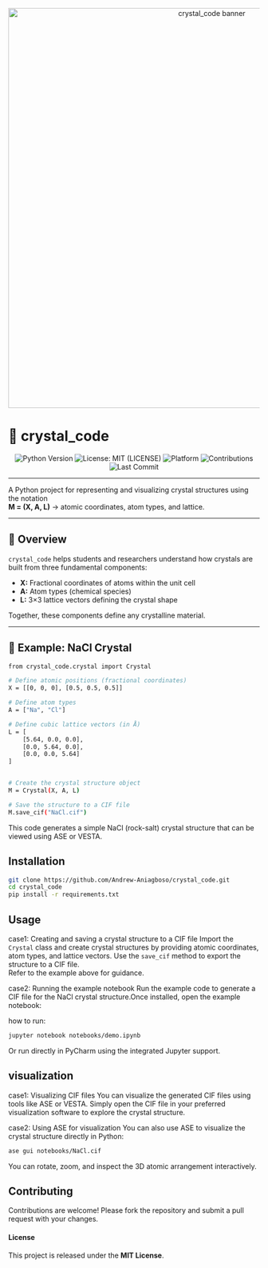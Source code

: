 <p align="center">
  <img src="images/crystal_code_banner.png" width="800" alt="crystal_code banner">
</p>

# 🧱 crystal_code

<p align="center">
  <img src="https://img.shields.io/badge/python-3.10%2B-blue" alt="Python Version">
  <img src="https://img.shields.io/badge/license-MIT-yellow" alt="License: MIT"> (LICENSE)
  <img src="https://img.shields.io/badge/platform-macOS%20|%20Linux%20|%20Windows-lightgrey" alt="Platform">
  <img src="https://img.shields.io/badge/contributions-welcome-brightgreen" alt="Contributions">
  <img src="https://img.shields.io/github/last-commit/Andrew-Aniagboso/crystal_code?color=blue&label=Last%20Commit" alt="Last Commit">
</p>

---

A Python project for representing and visualizing crystal structures using the notation  
**M = (X, A, L)** → atomic coordinates, atom types, and lattice.

---

## 📘 Overview

`crystal_code` helps students and researchers understand how crystals are built from three fundamental components:

- **X:** Fractional coordinates of atoms within the unit cell  
- **A:** Atom types (chemical species)  
- **L:** 3×3 lattice vectors defining the crystal shape

Together, these components define any crystalline material.

---

## 🧪 Example: NaCl Crystal

```bash
from crystal_code.crystal import Crystal

# Define atomic positions (fractional coordinates)
X = [[0, 0, 0], [0.5, 0.5, 0.5]]

# Define atom types
A = ["Na", "Cl"]

# Define cubic lattice vectors (in Å)
L = [
    [5.64, 0.0, 0.0],
    [0.0, 5.64, 0.0],
    [0.0, 0.0, 5.64]
]


# Create the crystal structure object
M = Crystal(X, A, L)

# Save the structure to a CIF file
M.save_cif("NaCl.cif")
```
This code generates a simple NaCl (rock-salt) crystal structure that can be viewed using ASE or VESTA.

## Installation
```bash
git clone https://github.com/Andrew-Aniagboso/crystal_code.git
cd crystal_code
pip install -r requirements.txt
```

## Usage
case1: Creating and saving a crystal structure to a CIF file
Import the `Crystal` class and create crystal structures by providing atomic coordinates, atom types, and
lattice vectors. Use the `save_cif` method to export the structure to a CIF file.   
Refer to the example above for guidance.

case2: Running the example notebook
Run the example code to generate a CIF file for the NaCl crystal structure.Once installed, open the example notebook:

how to run:

```bash
jupyter notebook notebooks/demo.ipynb
```
Or run directly in PyCharm using the integrated Jupyter support.


## visualization
case1: Visualizing CIF files
You can visualize the generated CIF files using tools like ASE or VESTA. Simply open the CIF file in your preferred visualization software to explore the crystal structure.

case2: Using ASE for visualization
You can also use ASE to visualize the crystal structure directly in Python:
```bash
ase gui notebooks/NaCl.cif
```
You can rotate, zoom, and inspect the 3D atomic arrangement interactively.

## Contributing

Contributions are welcome! Please fork the repository and submit a pull request with your changes.

####  License
This project is released under the **MIT License**.
